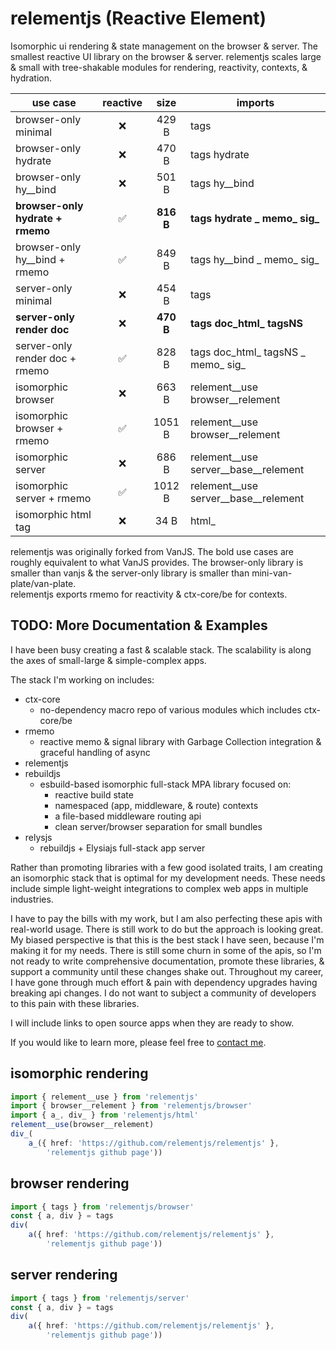 # relementjs (Reactive Element)

Isomorphic ui rendering & state management on the browser & server.
The smallest reactive UI library on the browser & server.
relementjs scales large & small with tree-shakable modules for rendering, reactivity, contexts, & hydration.

| use case                         | reactive |   size    | imports                              |
|----------------------------------|:--------:|:---------:|--------------------------------------|
| browser-only minimal             |    ❌     |   429 B   | tags                                 |
| browser-only hydrate             |    ❌     |   470 B   | tags hydrate                         |
| browser-only hy__bind            |    ❌     |   501 B   | tags hy__bind                        |
| **browser-only hydrate + rmemo** |    ✅     | **816 B** | **tags hydrate _ memo_ sig_**        |
| browser-only hy__bind + rmemo    |    ✅     |   849 B   | tags hy__bind _ memo_ sig_           |
| server-only minimal              |    ❌     |   454 B   | tags                                 |
| **server-only render doc**       |    ❌     | **470 B** | **tags doc_html_ tagsNS**            |
| server-only render doc + rmemo   |    ✅     |   828 B   | tags doc_html_ tagsNS _ memo_ sig_   |
| isomorphic browser               |    ❌     |   663 B   | relement__use browser__relement      |
| isomorphic browser + rmemo       |    ✅     |  1051 B   | relement__use browser__relement      |
| isomorphic server                |    ❌     |   686 B   | relement__use server__base__relement |
| isomorphic server + rmemo        |    ✅     |  1012 B   | relement__use server__base__relement |
| isomorphic html tag              |    ❌     |   34 B    | html_                                |

relementjs was originally forked from VanJS. The bold use cases are roughly equivalent to what VanJS provides. The
browser-only library is smaller than vanjs & the server-only library is smaller than mini-van-plate/van-plate.  
relementjs exports rmemo for reactivity & ctx-core/be for contexts.

## TODO: More Documentation & Examples

I have been busy creating a fast & scalable stack. The scalability is along the axes of small-large & simple-complex
apps.

The stack I'm working on includes:

* ctx-core
  * no-dependency macro repo of various modules which includes ctx-core/be
* rmemo
  * reactive memo & signal library with Garbage Collection integration & graceful handling of async
* relementjs
* rebuildjs
  * esbuild-based isomorphic full-stack MPA library focused on:
    * reactive build state
    * namespaced (app, middleware, & route) contexts
    * a file-based middleware routing api
    * clean server/browser separation for small bundles
* relysjs
  * rebuildjs + Elysiajs full-stack app server

Rather than promoting libraries with a few good isolated traits, I am creating an isomorphic stack that is optimal
for my development needs.
These needs include simple light-weight integrations to complex web apps in multiple industries.

I have to pay the bills with my work, but I am also perfecting these apis with real-world usage.
There is still work to do but the approach is looking great.
My biased perspective is that this is the best stack I have seen, because I'm making it for my needs.
There is still some churn in some of the apis, so I'm not ready to write comprehensive documentation, promote these
libraries, & support a community until these changes shake out.
Throughout my career, I have gone through much effort & pain with dependency upgrades having breaking api changes.
I do not want to subject a community of developers to this pain with these libraries.

I will include links to open source apps when they are ready to show.

If you would like to learn more, please feel free to
[contact me](mailto:brian.takita@gmail.com?subject=relementjs).

## isomorphic rendering

```ts
import { relement__use } from 'relementjs'
import { browser__relement } from 'relementjs/browser'
import { a_, div_ } from 'relementjs/html'
relement__use(browser__relement)
div_(
	a_({ href: 'https://github.com/relementjs/relementjs' },
		'relementjs github page'))
```

## browser rendering

```ts
import { tags } from 'relementjs/browser'
const { a, div } = tags
div(
	a({ href: 'https://github.com/relementjs/relementjs' },
		'relementjs github page'))
```

## server rendering

```ts
import { tags } from 'relementjs/server'
const { a, div } = tags
div(
	a({ href: 'https://github.com/relementjs/relementjs' },
		'relementjs github page'))
```
